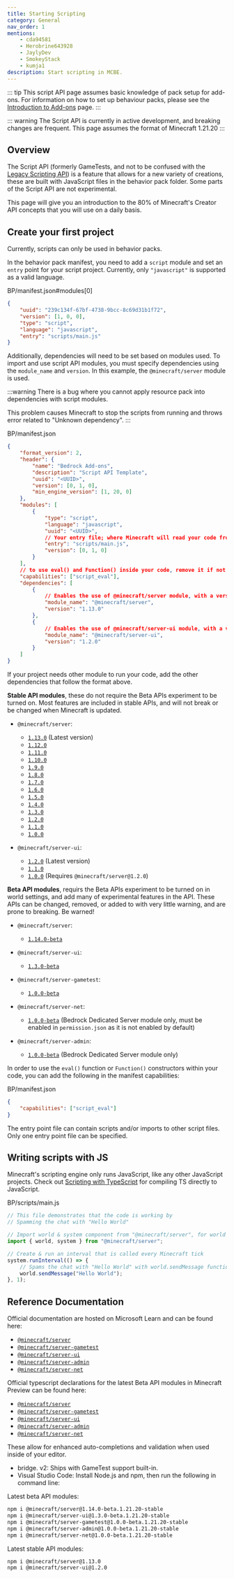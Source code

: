 ```yaml
---
title: Starting Scripting
category: General
nav_order: 1
mentions:
    - cda94581
    - Herobrine643928
    - JaylyDev
    - SmokeyStack
    - kumja1
description: Start scripting in MCBE.
---
```


::: tip
This script API page assumes basic knowledge of pack setup for add-ons. For information on how to set up behaviour packs, please see the [Introduction to Add-ons](/guide/introduction) page.
:::

::: warning
The Script API is currently in active development, and breaking changes are frequent. This page assumes the format of Minecraft 1.21.20
:::

## Overview

The Script API (formerly GameTests, and not to be confused with the [Legacy Scripting API](/scripting/scripting-intro)) is a feature that allows for a new variety of creations, these are built with JavaScript files in the behavior pack folder. Some parts of the Script API are not experimental.

This page will give you an introduction to the 80% of Minecraft's Creator API concepts that you will use on a daily basis.

## Create your first project

Currently, scripts can only be used in behavior packs.

In the behavior pack manifest, you need to add a `script` module and set an `entry` point for your script project. Currently, only `"javascript"` is supported as a valid language.

<CodeHeader>BP/manifest.json#modules[0]</CodeHeader>

```json
{
    "uuid": "239c134f-67bf-4738-9bcc-8c69d31b1f72",
    "version": [1, 0, 0],
    "type": "script",
    "language": "javascript",
    "entry": "scripts/main.js"
}
```

Additionally, dependencies will need to be set based on modules used. To import and use script API modules, you must specify dependencies using the `module_name` and `version`. In this example, the `@minecraft/server` module is used.

:::warning
There is a bug where you cannot apply resource pack into dependencies with script modules.

This problem causes Minecraft to stop the scripts from running and throws error related to "Unknown dependency".
:::

<CodeHeader>BP/manifest.json</CodeHeader>

```json
{
    "format_version": 2,
    "header": {
        "name": "Bedrock Add-ons",
        "description": "Script API Template",
        "uuid": "<UUID>",
        "version": [0, 1, 0],
        "min_engine_version": [1, 20, 0]
    },
    "modules": [
        {
            "type": "script",
            "language": "javascript",
            "uuid": "<UUID>",
            // Your entry file; where Minecraft will read your code from.
            "entry": "scripts/main.js",
            "version": [0, 1, 0]
        }
    ],
    // to use eval() and Function() inside your code, remove it if not neccessary
    "capabilities": ["script_eval"],
    "dependencies": [
        {
            // Enables the use of @minecraft/server module, with a version of 1.13.0.
            "module_name": "@minecraft/server",
            "version": "1.13.0"
        },
        {
            // Enables the use of @minecraft/server-ui module, with a version of 1.2.0.
            "module_name": "@minecraft/server-ui",
            "version": "1.2.0"
        }
    ]
}
```

If your project needs other module to run your code, add the other dependencies that follow the format above.

**Stable API modules**, these do not require the Beta APIs experiment to be turned on. Most features are included in stable APIs, and will not break or be changed when Minecraft is updated.

-   `@minecraft/server`:

    -   [`1.13.0`](https://www.npmjs.com/package/@minecraft/server/v/1.13.0) (Latest version)
    -   [`1.12.0`](https://www.npmjs.com/package/@minecraft/server/v/1.12.0)
    -   [`1.11.0`](https://www.npmjs.com/package/@minecraft/server/v/1.11.0)
    -   [`1.10.0`](https://www.npmjs.com/package/@minecraft/server/v/1.10.0)
    -   [`1.9.0`](https://www.npmjs.com/package/@minecraft/server/v/1.9.0)
    -   [`1.8.0`](https://www.npmjs.com/package/@minecraft/server/v/1.8.0)
    -   [`1.7.0`](https://www.npmjs.com/package/@minecraft/server/v/1.7.0)
    -   [`1.6.0`](https://www.npmjs.com/package/@minecraft/server/v/1.6.0)
    -   [`1.5.0`](https://www.npmjs.com/package/@minecraft/server/v/1.5.0)
    -   [`1.4.0`](https://www.npmjs.com/package/@minecraft/server/v/1.4.0)
    -   [`1.3.0`](https://www.npmjs.com/package/@minecraft/server/v/1.3.0)
    -   [`1.2.0`](https://www.npmjs.com/package/@minecraft/server/v/1.2.0)
    -   [`1.1.0`](https://www.npmjs.com/package/@minecraft/server/v/1.1.0)
    -   [`1.0.0`](https://www.npmjs.com/package/@minecraft/server/v/1.0.0)

-   `@minecraft/server-ui`:
    -   [`1.2.0`](https://www.npmjs.com/package/@minecraft/server-ui/v/1.2.0) (Latest version)
    -   [`1.1.0`](https://www.npmjs.com/package/@minecraft/server/v/1.1.0)
    -   [`1.0.0`](https://www.npmjs.com/package/@minecraft/server/v/1.0.0) (Requires `@minecraft/server@1.2.0`)

**Beta API modules**, requirs the Beta APIs experiment to be turned on in world settings, and add many of experimental features in the API. These APIs can be changed, removed, or added to with very little warning, and are prone to breaking. Be warned!

-   `@minecraft/server`:

    -   [`1.14.0-beta`](https://www.npmjs.com/package/@minecraft/server/v/1.14.0-beta.1.21.20-stable)

-   `@minecraft/server-ui`:
    -   [`1.3.0-beta`](https://www.npmjs.com/package/@minecraft/server-ui/v/1.3.0-beta.1.21.20-stable)
-   `@minecraft/server-gametest`:

    -   [`1.0.0-beta`](https://www.npmjs.com/package/@minecraft/server-gametest/v/1.0.0-beta.1.21.20-stable)

-   `@minecraft/server-net`:

    -   [`1.0.0-beta`](https://www.npmjs.com/package/@minecraft/server-net/v/1.0.0-beta.1.21.20-stable) (Bedrock Dedicated Server module only, must be enabled in `permission.json` as it is not enabled by default)

-   `@minecraft/server-admin`:

    -   [`1.0.0-beta`](https://www.npmjs.com/package/@minecraft/server-admin/v/1.0.0-beta.1.21.20-stable) (Bedrock Dedicated Server module only)

In order to use the `eval()` function or `Function()` constructors within your code, you can add the following in the manifest capabilities:

<CodeHeader>BP/manifest.json</CodeHeader>

```json
{
    "capabilities": ["script_eval"]
}
```

The entry point file can contain scripts and/or imports to other script files. Only one entry point file can be specified.

## Writing scripts with JS

Minecraft's scripting engine only runs JavaScript, like any other JavaScript projects. Check out [Scripting with TypeScript](/scripting/typescript#script-api) for compiling TS directly to JavaScript.

<CodeHeader>BP/scripts/main.js</CodeHeader>

```js
// This file demonstrates that the code is working by
// Spamming the chat with "Hello World"

// Import world & system component from "@minecraft/server", for world & game logic.
import { world, system } from "@minecraft/server";

// Create & run an interval that is called every Minecraft tick
system.runInterval(() => {
    // Spams the chat with "Hello World" with world.sendMessage function from the API
    world.sendMessage("Hello World");
}, 1);
```

## Reference Documentation

Official documentation are hosted on Microsoft Learn and can be found here:

-   [`@minecraft/server`](https://learn.microsoft.com/minecraft/creator/scriptapi/mojang-minecraft/mojang-minecraft)
-   [`@minecraft/server-gametest`](https://learn.microsoft.com/minecraft/creator/scriptapi/mojang-gametest/mojang-gametest)
-   [`@minecraft/server-ui`](https://learn.microsoft.com/minecraft/creator/scriptapi/mojang-minecraft-ui/mojang-minecraft-ui)
-   [`@minecraft/server-admin`](https://learn.microsoft.com/minecraft/creator/scriptapi/mojang-minecraft-server-admin/mojang-minecraft-server-admin)
-   [`@minecraft/server-net`](https://learn.microsoft.com/minecraft/creator/scriptapi/mojang-net/mojang-net)

Official typescript declarations for the latest Beta API modules in Minecraft Preview can be found here:

-   [`@minecraft/server`](https://www.npmjs.com/package/@minecraft/server/v/beta)
-   [`@minecraft/server-gametest`](https://www.npmjs.com/package/@minecraft/server-gametest/v/beta)
-   [`@minecraft/server-ui`](https://www.npmjs.com/package/@minecraft/server-ui/v/beta)
-   [`@minecraft/server-admin`](https://www.npmjs.com/package/@minecraft/server-admin/v/beta)
-   [`@minecraft/server-net`](https://www.npmjs.com/package/@minecraft/server-net/v/beta)

These allow for enhanced auto-completions and validation when used inside of your editor.

-   bridge. v2: Ships with GameTest support built-in.
-   Visual Studio Code: Install Node.js and npm, then run the following in command line:

Latest beta API modules:

```bash
npm i @minecraft/server@1.14.0-beta.1.21.20-stable
npm i @minecraft/server-ui@1.3.0-beta.1.21.20-stable
npm i @minecraft/server-gametest@1.0.0-beta.1.21.20-stable
npm i @minecraft/server-admin@1.0.0-beta.1.21.20-stable
npm i @minecraft/server-net@1.0.0-beta.1.21.20-stable
```

Latest stable API modules:

```bash
npm i @minecraft/server@1.13.0
npm i @minecraft/server-ui@1.2.0
```
